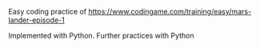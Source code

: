 Easy coding practice of https://www.codingame.com/training/easy/mars-lander-episode-1

Implemented with Python. Further practices with Python
